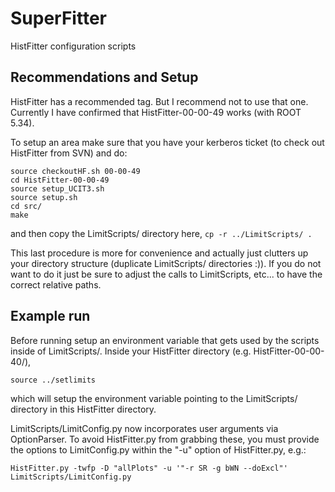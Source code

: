 # SuperFitter
HistFitter configuration scripts

## Recommendations and Setup
HistFitter has a recommended tag. But I recommend not to use that one. Currently I have confirmed that HistFitter-00-00-49 works (with ROOT 5.34).

To setup an area make sure that you have your kerberos ticket (to check out HistFitter from SVN) and do:

```
source checkoutHF.sh 00-00-49
cd HistFitter-00-00-49
source setup_UCIT3.sh
source setup.sh
cd src/
make
```
and then copy the LimitScripts/ directory here,
`cp -r ../LimitScripts/ .`

This last procedure is more for convenience and actually just clutters up your directory structure (duplicate LimitScripts/ directories :)). If you do not want to do it just be sure to adjust the calls to LimitScripts, etc... to have the correct relative paths. 

## Example run
Before running setup an environment variable that gets used by the scripts inside of LimitScripts/. Inside your HistFitter directory (e.g. HistFitter-00-00-40/),
```
source ../setlimits
```
which will setup the environment variable pointing to the LimitScripts/ directory in this HistFitter directory. 

LimitScripts/LimitConfig.py now incorporates user arguments via OptionParser. To avoid HistFitter.py from grabbing these, you must provide the options to LimitConfig.py within the "-u" option of HistFitter.py, e.g.:

`HistFitter.py -twfp -D "allPlots" -u '"-r SR -g bWN --doExcl"' LimitScripts/LimitConfig.py`
